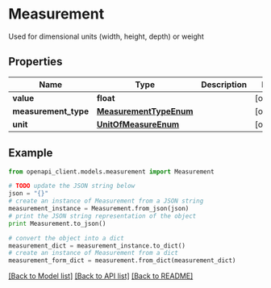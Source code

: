 # Measurement

Used for dimensional units (width, height, depth) or weight

## Properties
Name | Type | Description | Notes
------------ | ------------- | ------------- | -------------
**value** | **float** |  | [optional] 
**measurement_type** | [**MeasurementTypeEnum**](MeasurementTypeEnum.md) |  | [optional] 
**unit** | [**UnitOfMeasureEnum**](UnitOfMeasureEnum.md) |  | [optional] 

## Example

```python
from openapi_client.models.measurement import Measurement

# TODO update the JSON string below
json = "{}"
# create an instance of Measurement from a JSON string
measurement_instance = Measurement.from_json(json)
# print the JSON string representation of the object
print Measurement.to_json()

# convert the object into a dict
measurement_dict = measurement_instance.to_dict()
# create an instance of Measurement from a dict
measurement_form_dict = measurement.from_dict(measurement_dict)
```
[[Back to Model list]](../README.md#documentation-for-models) [[Back to API list]](../README.md#documentation-for-api-endpoints) [[Back to README]](../README.md)


